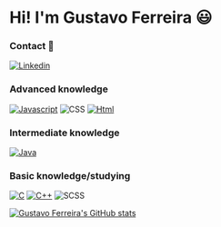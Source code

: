 <div> <h1 style = "text-align='center'">Hi! I'm Gustavo Ferreira 😃 </h1></div>

### Contact 💬 
[![Linkedin](https://img.shields.io/badge/LinkedIn-0077B5?style=for-the-badge&logo=linkedin&logoColor=white)](https://www.linkedin.com/in/gustavoferreiravargens)


### Advanced knowledge 
[![Javascript](https://img.shields.io/badge/JavaScript-F7DF1E?style=for-the-badge&logo=javascript&logoColor=black)](https://github.com/Ferre1ra1/JavaScript)
<img style = "align='center'" alt = "CSS" src= "https://img.shields.io/badge/CSS3-1572B6?style=for-the-badge&logo=css3&logoColor=white">
[![Html](https://img.shields.io/badge/HTML5-E34F26?style=for-the-badge&logo=html5&logoColor=white)](https://github.com/Ferre1ra1/HTML)

### Intermediate knowledge
[![Java](https://img.shields.io/badge/Java-ED8B00?style=for-the-badge&logo=openjdk&logoColor=white)](https://github.com/Ferre1ra1/JAVA)


### Basic knowledge/studying
[![C](https://img.shields.io/badge/C-00599C?style=for-the-badge&logo=c&logoColor=white)](https://github.com/Ferre1ra1/C-and-CPP)
[![C++](https://img.shields.io/badge/C%2B%2B-00599C?style=for-the-badge&logo=c%2B%2B&logoColor=white)](https://github.com/Ferre1ra1/C-and-CPP)
<img style= "align='center'" alt = "SCSS" src= "https://img.shields.io/badge/Sass-CC6699?style=for-the-badge&logo=sass&logoColor=white">



[![Gustavo Ferreira's GitHub stats](https://github-readme-stats.vercel.app/api?username=Ferre1ra1)](https://github.com/Ferre1ra1/github-readme-stats)

